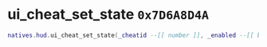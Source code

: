 # ui_cheat_set_state `0x7D6A8D4A`

```lua
natives.hud.ui_cheat_set_state(_cheatid --[[ number ]], _enabled --[[ boolean ]])
```